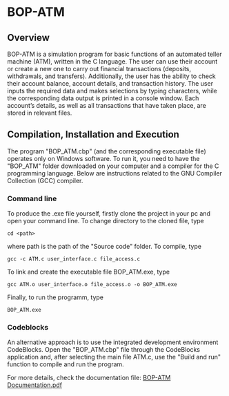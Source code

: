# BOP-ATM
## Overview
BOP-ATM is a simulation program for basic functions of an automated teller machine (ATM), written in the C language. The user can use their account or create a new one to carry out financial transactions (deposits, withdrawals, and transfers). Additionally, the user has the ability to check their account balance, account details, and transaction history. The user inputs the required data and makes selections by typing characters, while the corresponding data output is printed in a console window. Each account’s details, as well as all transactions that have taken place, are stored in relevant files.
## Compilation, Installation and Execution 
The program "BOP_ATM.cbp" (and the corresponding executable file) operates only on Windows software. To run it, you need to have the "BOP_ATM" folder downloaded on your computer and a compiler for the C programming language. Below are instructions related to the GNU Compiler Collection (GCC) compiler.
### Command line
To produce the .exe file yourself, firstly clone the project in your pc and open your command line.
To change directory to the cloned file, type
```
cd <path>
```
where path is the path of the "Source code" folder. To compile, type
```
gcc -c ATM.c user_interface.c file_access.c
```
To link and create the executable file BOP_ATM.exe, type
```
gcc ATM.o user_interface.o file_access.o -o BOP_ATM.exe
```
Finally, to run the programm, type
```
BOP_ATM.exe
```
### Codeblocks
An alternative approach is to use the integrated development environment CodeBlocks. Open the "BOP_ATM.cbp" file through the CodeBlocks application and, after selecting the main file ATM.c, use the "Build and run" function to compile and run the program.

For more details, check the documentation file: [BOP-ATM Documentation.pdf](https://github.com/chrisflpd/BOP-ATM/blob/main/BOP-ATM%20Documentation.pdf)

